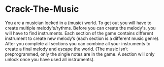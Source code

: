 # Crack-The-Music
You are a musician locked in a (music) world. To get out you will have to create multiple melody's/rythms. Before you can create the melody's, you will have to find instruments. Each section of the game contains different instrument to create new melody’s (each section is a different music genre). After you complete all sections you can combine all your instruments to create a final melody and escape the world.
(The music isn’t preprogrammed, only the single notes are in the game. A section will only unlock once you have used all instruments).
